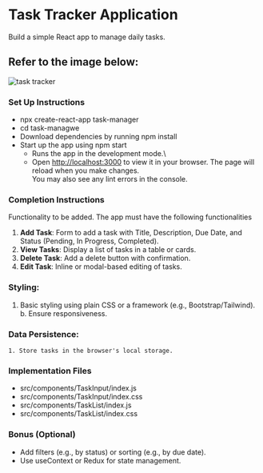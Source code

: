 # Task Tracker Application

Build a simple React app to manage daily tasks.

## Refer to the image below:
![task tracker](https://github.com/user-attachments/assets/d2ff2f93-7a29-4bcb-ab78-63c5d16155f0)

### Set Up Instructions
+ npx create-react-app task-manager
+  cd task-managwe
+ Download dependencies by running npm install
+ Start up the app using npm start
  - Runs the app in the development mode.\
  -  Open [http://localhost:3000](http://localhost:3000) to view it in your browser.
    The page will reload when you make changes.\
    You may also see any lint errors in the console.

### Completion Instructions

  Functionality to be added. 
  The app must have the following functionalities
  1. **Add Task**: Form to add a task with Title, Description, Due Date, and  Status (Pending, In Progress, Completed). 
  2. **View Tasks**: Display a list of tasks in a table or cards. 
  3. **Delete Task**: Add a delete button with confirmation. 
  4. **Edit Task**:  Inline or modal-based editing of tasks. 


### Styling: 
   1. Basic styling using plain CSS or a framework (e.g., Bootstrap/Tailwind). b. Ensure responsiveness. 

### Data Persistence: 
    1. Store tasks in the browser's local storage. 

 ### Implementation Files
   + src/components/TaskInput/index.js
   + src/components/TaskInput/index.css
   + src/components/TaskList/index.js
   + src/components/TaskList/index.css

### Bonus (Optional)

 + Add filters (e.g., by status) or sorting (e.g., by due date).
 + Use useContext or Redux for state management.
